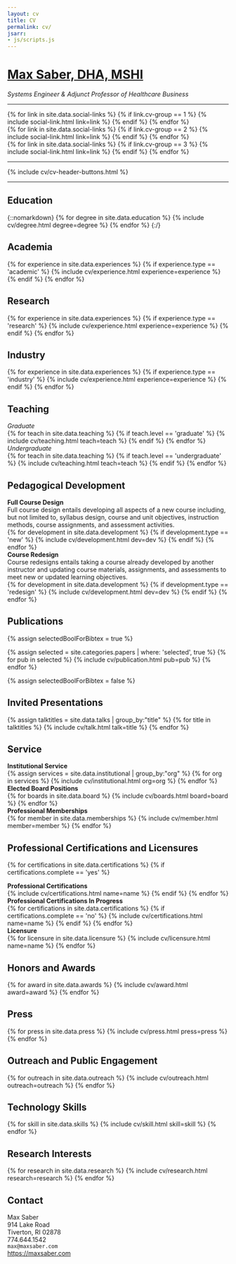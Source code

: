```yaml
---
layout: cv
title: CV
permalink: cv/
jsarr:
- js/scripts.js
---
```


<h1 id="cv-title"><a href="{{ site.url }}">Max Saber, DHA, MSHI</a></h1>

<p id="cv-subtitle"><i>Systems Engineer & Adjunct Professor of Healthcare Business</i></p>

***

<div class="cv-image-links-wrapper">
 <div class="cv-image-links">
 </div>
 <div class="cv-image-links">
  {% for link in site.data.social-links %}
   {% if link.cv-group == 1 %}
    {% include social-link.html link=link %}
   {% endif %}
  {% endfor %}
 </div>
 <div class="cv-image-links">
 </div>
 <div class="cv-image-links">
  {% for link in site.data.social-links %}
   {% if link.cv-group == 2 %}
    {% include social-link.html link=link %}
   {% endif %}
  {% endfor %}
 </div>
 <div class="cv-image-links">
 </div>
 <div class="cv-image-links">
  {% for link in site.data.social-links %}
   {% if link.cv-group == 3 %}
    {% include social-link.html link=link %}
   {% endif %}
  {% endfor %}
 </div>
 <div class="cv-image-links">
 </div>
</div>

***

{% include cv/cv-header-buttons.html %}

***

## Education

{::nomarkdown}
{% for degree in site.data.education %}
{% include cv/degree.html degree=degree %}
{% endfor %}
{:/}

## Academia

{% for experience in site.data.experiences %}
{% if experience.type == 'academic' %}
{% include cv/experience.html experience=experience %}
{% endif %}
{% endfor %}

## Research

{% for experience in site.data.experiences %}
{% if experience.type == 'research' %}
{% include cv/experience.html experience=experience %}
{% endif %}
{% endfor %}

## Industry

{% for experience in site.data.experiences %}
{% if experience.type == 'industry' %}
{% include cv/experience.html experience=experience %}
{% endif %}
{% endfor %}

## Teaching

<div class="cv-service-subtitle"><i>Graduate</i></div>
{% for teach in site.data.teaching %}
{% if teach.level == 'graduate' %}
{% include cv/teaching.html teach=teach %}
{% endif %}
{% endfor %}

<div class="cv-service-subtitle"><i>Undergraduate</i></div>
{% for teach in site.data.teaching %}
{% if teach.level == 'undergraduate' %}
{% include cv/teaching.html teach=teach %}
{% endif %}
{% endfor %}

## Pedagogical Development

<div class="cv-service-title"><b>Full Course Design</b></div>
<div class="cv-description">Full course design entails developing all aspects of a new course including, but not limited to, syllabus design, course and unit objectives, instruction methods, course assignments, and assessment activities.</div>
<div class="cv-spacer-small"></div>
{% for development in site.data.development %}
{% if development.type == 'new' %}
{% include cv/development.html dev=dev %}
{% endif %}
{% endfor %}

<div class="cv-service-title"><b>Course Redesign</b></div>
<div class="cv-description">Course redesigns entails taking a course already developed by another instructor and updating course materials, assignments, and assessments to meet new or updated learning objectives.</div>
<div class="cv-spacer-small"></div>
{% for development in site.data.development %}
{% if development.type == 'redesign' %}
{% include cv/development.html dev=dev %}
{% endif %}
{% endfor %}

## Publications

{% assign selectedBoolForBibtex = true %}

{% assign selected = site.categories.papers | where: 'selected', true %}
{% for pub in selected %}
{% include cv/publication.html pub=pub %}
{% endfor %}

{% assign selectedBoolForBibtex = false %}

## Invited Presentations

{% assign talktitles = site.data.talks | group_by:"title" %}
{% for title in talktitles %}
{% include cv/talk.html talk=title %}
{% endfor %}

## Service

<div class="cv-service-title"><b>Institutional Service</b></div>
<!-- Uses institutional.yaml for data -->
{% assign services = site.data.institutional | group_by:"org" %}
{% for org in services %}
{% include cv/institutional.html org=org %}
{% endfor %}

<div class="cv-service-title"><b>Elected Board Positions</b></div>
<!--Uses boards.yaml for data-->
{% for boards in site.data.board %}
{% include cv/boards.html board=board %}
{% endfor %}

<div class="cv-service-title"><b>Professional Memberships</b></div>
<!-- Uses memberships.yaml for data -->
{% for member in site.data.memberships %}
{% include cv/member.html member=member %}
{% endfor %}

## Professional Certifications and Licensures

<!-- Uses certifications.yaml for data -->
{% for certifications in site.data.certifications %}
{% if certifications.complete == 'yes' %}
<div class="cv-service-title"><b>Professional Certifications</b></div>
{% include cv/certifications.html name=name %}
{% endif %}
{% endfor %}

<div class="cv-service-title"><b>Professional Certifications In Progress</b></div>
<!-- Uses certifications.yaml for data -->
{% for certifications in site.data.certifications %}
{% if certifications.complete == 'no' %}
{% include cv/certifications.html name=name %}
{% endif %}
{% endfor %}

<div class="cv-service-title"><b>Licensure</b></div>
<!-- Uses licensure.yaml for data -->
{% for licensure in site.data.licensure %}
{% include cv/licensure.html name=name %}
{% endfor %}

## Honors and Awards

{% for award in site.data.awards %}
{% include cv/award.html award=award %}
{% endfor %}

## Press

{% for press in site.data.press %}
{% include cv/press.html press=press %}
{% endfor %}

## Outreach and Public Engagement

{% for outreach in site.data.outreach %}
{% include cv/outreach.html outreach=outreach %}
{% endfor %}

## Technology Skills

{% for skill in site.data.skills %}
{% include cv/skill.html skill=skill %}
{% endfor %}

## Research Interests

{% for research in site.data.research %}
{% include cv/research.html research=research %}
{% endfor %}

## Contact

Max Saber  
914 Lake Road  
Tiverton, RI 02878  
774.644.1542  
`max@maxsaber.com`<br>
<a href="<https://maxsaber.com>">https://maxsaber.com</a>
